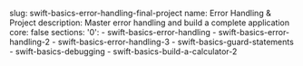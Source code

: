 slug: swift-basics-error-handling-final-project
name: Error Handling & Project
description: Master error handling and build a complete application
core: false
sections:
  '0':
    - swift-basics-error-handling
    - swift-basics-error-handling-2
    - swift-basics-error-handling-3
    - swift-basics-guard-statements
    - swift-basics-debugging
    - swift-basics-build-a-calculator-2
